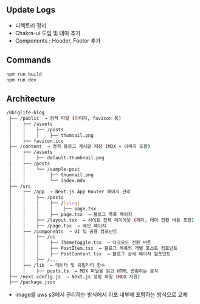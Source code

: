 ## Update Logs

- 디렉토리 정리
- Chakra-ui 도입 및 테마 추가
- Components : Header, Footer 추가

## Commands

```bash
npm run build
npm run dev
```

## Architecture

```bash
/0biglife-blog
 ├── /public  → 정적 파일 (이미지, favicon 등)
 │    ├── /assets
 │    │    ├── /posts
 │    │    │    ├── thumnail.png
 │    ├── favicon.ico
 ├── /content  → 정적 블로그 게시글 저장 (MDX + 이미지 포함)
 │    ├── /assets
 │    │    ├── default-thumbnail.png
 │    ├── /posts
 │    │    └── /sample-post
 │    │         ├── thumnail.png
 │    │         └── index.mdx
 ├── /src
 │    ├── /app  → Next.js App Router 페이지 관리
 │    │    ├── /posts
 │    │    │    ├── /[slug]
 │    │    │    │    ├── page.tsx
 │    │    │    ├── page.tsx  → 블로그 목록 페이지
 │    │    ├── /layout.tsx  → 사이트 전체 레이아웃 (헤더, 테마 전환 버튼 포함)
 │    │    ├── /page.tsx  → 메인 페이지
 │    ├── /components  → UI 및 공용 컴포넌트
 │    │    ├── /ui
 │    │    │    ├── ThemeToggle.tsx  → 다크모드 전환 버튼
 │    │    │    ├── PostItem.tsx  → 블로그 목록의 개별 포스트 컴포넌트
 │    │    │    ├── PostContent.tsx  → 블로그 상세 페이지 컴포넌트
 │    │    ├── /...
 │    ├── /lib  → 데이터 및 유틸리티 함수
 │    │    ├── posts.ts  → MDX 파일을 읽고 HTML 변환하는 로직
 ├── /next.config.js  → Next.js 설정 파일 (MDX 지원)
 ├── /package.json
```

- image를 aws s3에서 관리하는 방식에서 리포 내부에 포함하는 방식으로 교체
